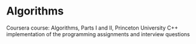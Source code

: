 # Algorithms
Coursera course: Algorithms, Parts I and II, Princeton University
C++ implementation of the programming assignments and interview questions
